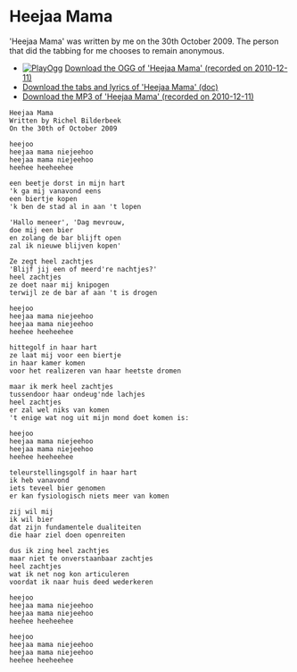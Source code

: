 # Heejaa Mama

'Heejaa Mama' was written by me on the 30th October
2009. The person that did the tabbing for me chooses to remain
anonymous.

 * [![PlayOgg](http://static.fsf.org/playogg/Play_ogg_80x15.png "I support PlayOgg!")](http://playogg.org) [Download the OGG of 'Heejaa Mama' (recorded on 2010-12-11)](http://www.richelbilderbeek.nl/CD07_HeejaaMama20101211.ogg)
 * [Download the tabs and lyrics of 'Heejaa Mama' (doc)](http://www.richelbilderbeek.nl/HeejaaMama.doc)
 * [Download the MP3 of 'Heejaa Mama' (recorded on 2010-12-11)](http://www.richelbilderbeek.nl/CD07_HeejaaMama20101211.mp3)

```
Heejaa Mama
Written by Richel Bilderbeek
On the 30th of October 2009

heejoo
heejaa mama niejeehoo
heejaa mama niejeehoo
heehee heeheehee

een beetje dorst in mijn hart
'k ga mij vanavond eens
een biertje kopen
'k ben de stad al in aan 't lopen

'Hallo meneer', 'Dag mevrouw,
doe mij een bier
en zolang de bar blijft open
zal ik nieuwe blijven kopen'

Ze zegt heel zachtjes
'Blijf jij een of meerd're nachtjes?'
heel zachtjes
ze doet naar mij knipogen
terwijl ze de bar af aan 't is drogen

heejoo
heejaa mama niejeehoo
heejaa mama niejeehoo
heehee heeheehee

hittegolf in haar hart
ze laat mij voor een biertje
in haar kamer komen
voor het realizeren van haar heetste dromen

maar ik merk heel zachtjes
tussendoor haar ondeug'nde lachjes
heel zachtjes
er zal wel niks van komen
't enige wat nog uit mijn mond doet komen is:

heejoo
heejaa mama niejeehoo
heejaa mama niejeehoo
heehee heeheehee

teleurstellingsgolf in haar hart
ik heb vanavond
iets teveel bier genomen
er kan fysiologisch niets meer van komen

zij wil mij
ik wil bier
dat zijn fundamentele dualiteiten
die haar ziel doen openreiten

dus ik zing heel zachtjes
maar niet te onverstaanbaar zachtjes
heel zachtjes
wat ik net nog kon articuleren
voordat ik naar huis deed wederkeren

heejoo
heejaa mama niejeehoo
heejaa mama niejeehoo
heehee heeheehee

heejoo
heejaa mama niejeehoo
heejaa mama niejeehoo
heehee heeheehee
```

